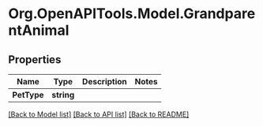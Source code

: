 # Org.OpenAPITools.Model.GrandparentAnimal

## Properties

Name | Type | Description | Notes
------------ | ------------- | ------------- | -------------
**PetType** | **string** |  | 

[[Back to Model list]](../../README.md#documentation-for-models) [[Back to API list]](../../README.md#documentation-for-api-endpoints) [[Back to README]](../../README.md)

